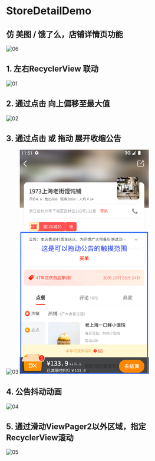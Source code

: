 # StoreDetailDemo

## 仿 美图 / 饿了么，店铺详情页功能
<img src="06.gif" alt="06" width="350">

## 1. 左右RecyclerView 联动
<img src="01.gif" alt="01" width="350">

## 2. 通过点击 向上偏移至最大值
<img src="02.gif" alt="02" width="350">

## 3. 通过点击 或 拖动 展开收缩公告
<img src="03.gif" alt="03" width="350">   <img src="07.png" alt="07" width="350">

## 4. 公告抖动动画
<img src="04.gif" alt="04" width="350">

## 5. 通过滑动ViewPager2以外区域，指定RecyclerView滚动
<img src="05.gif" alt="05" width="350">




